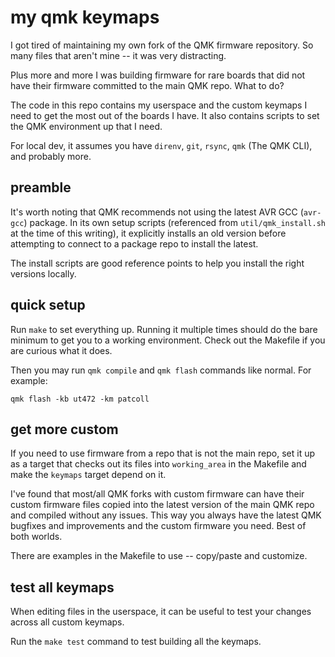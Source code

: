 # my qmk keymaps

I got tired of maintaining my own fork of the QMK firmware repository. So many
files that aren't mine -- it was very distracting.

Plus more and more I was building firmware for rare boards that did not have
their firmware committed to the main QMK repo. What to do?

The code in this repo contains my userspace and the custom keymaps I need to
get the most out of the boards I have. It also contains scripts to set the QMK
environment up that I need.

For local dev, it assumes you have `direnv`, `git`, `rsync`, `qmk` (The QMK
CLI), and probably more.

## preamble

It's worth noting that QMK recommends not using the latest AVR GCC (`avr-gcc`)
package. In its own setup scripts (referenced from `util/qmk_install.sh` at the
time of this writing), it explicitly installs an old version before attempting
to connect to a package repo to install the latest.

The install scripts are good reference points to help you install the right
versions locally.

## quick setup

Run `make` to set everything up. Running it multiple times should do the bare
minimum to get you to a working environment. Check out the Makefile if you are
curious what it does.

Then you may run `qmk compile` and `qmk flash` commands like normal. For example:

    qmk flash -kb ut472 -km patcoll

## get more custom

If you need to use firmware from a repo that is not the main repo, set it up as
a target that checks out its files into `working_area` in the Makefile and make
the `keymaps` target depend on it.

I've found that most/all QMK forks with custom firmware can have their custom
firmware files copied into the latest version of the main QMK repo and compiled
without any issues. This way you always have the latest QMK bugfixes and
improvements and the custom firmware you need. Best of both worlds.

There are examples in the Makefile to use -- copy/paste and customize.

## test all keymaps

When editing files in the userspace, it can be useful to test your changes
across all custom keymaps.

Run the `make test` command to test building all the keymaps.
